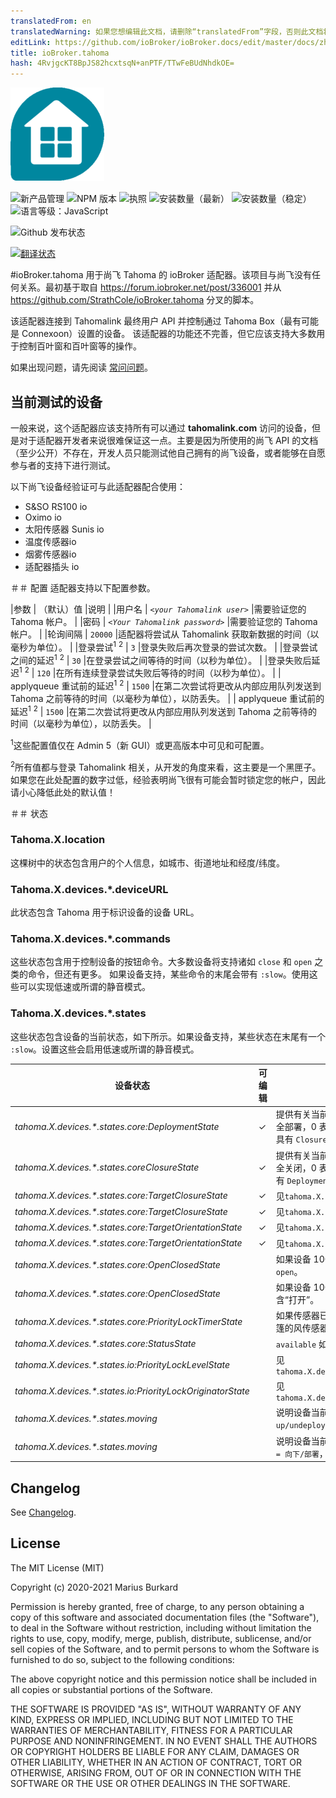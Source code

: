 ```yaml
---
translatedFrom: en
translatedWarning: 如果您想编辑此文档，请删除“translatedFrom”字段，否则此文档将再次自动翻译
editLink: https://github.com/ioBroker/ioBroker.docs/edit/master/docs/zh-cn/adapterref/iobroker.tahoma/README.md
title: ioBroker.tahoma
hash: 4RvjgcKT8BpJS82hcxtsqN+anPTF/TTwFeBUdNhdkOE=
---
```

![标识](../../../en/adapterref/iobroker.tahoma/admin/tahoma.png)

![新产品管理](https://nodei.co/npm/iobroker.tahoma.png?downloads=true)
![NPM 版本](https://img.shields.io/npm/v/iobroker.tahoma.svg)
![执照](https://img.shields.io/badge/license-MIT-blue.svg?style=flat)
![安装数量（最新）](http://iobroker.live/badges/tahoma-installed.svg)
![安装数量（稳定）](http://iobroker.live/badges/tahoma-stable.svg)
![语言等级：JavaScript](https://img.shields.io/lgtm/grade/javascript/g/Excodibur/ioBroker.tahoma.svg?logo=lgtm&logoWidth=18)

![Github 发布状态](https://github.com/Excodibur/iobroker.tahoma/workflows/Build%2C%20Test%20and%20Release/badge.svg)

[![翻译状态](https://weblate.iobroker.net/widgets/adapters/-/tahoma/svg-badge.svg)](https://weblate.iobroker.net/engage/adapters/?utm_source=widget)

#ioBroker.tahoma
用于尚飞 Tahoma 的 ioBroker 适配器。该项目与尚飞没有任何关系。最初基于取自 https://forum.iobroker.net/post/336001 并从 https://github.com/StrathCole/ioBroker.tahoma 分叉的脚本。

该适配器连接到 Tahomalink 最终用户 API 并控制通过 Tahoma Box（最有可能是 Connexoon）设置的设备。
该适配器的功能还不完善，但它应该支持大多数用于控制百叶窗和百叶窗等的操作。

如果出现问题，请先阅读 [常问问题](https://github.com/Excodibur/ioBroker.tahoma/blob/master/FAQ.md)。

## 当前测试的设备
一般来说，这个适配器应该支持所有可以通过 __tahomalink.com__ 访问的设备，但是对于适配器开发者来说很难保证这一点。主要是因为所使用的尚飞 API 的文档（至少公开）不存在，开发人员只能测试他自己拥有的尚飞设备，或者能够在自愿参与者的支持下进行测试。

以下尚飞设备经验证可与此适配器配合使用：

- S&SO RS100 io
- Oximo io
- 太阳传感器 Sunis io
- 温度传感器io
- 烟雾传感器io
- 适配器插头 io

＃＃ 配置
适配器支持以下配置参数。

|参数 | （默认）值 |说明 |
|用户名 | _`<your Tahomalink user>`_ |需要验证您的 Tahoma 帐户。 |
|密码 | _`<Your Tahomalink password>`_ |需要验证您的 Tahoma 帐户。 |
|轮询间隔 | `20000` |适配器将尝试从 Tahomalink 获取新数据的时间（以毫秒为单位）。 |
|登录尝试<sup>1</sup> <sup>2</sup> | `3` |登录失败后再次登录的尝试次数。 |
|登录尝试之间的延迟<sup>1</sup> <sup>2</sup> | `30` |在登录尝试之间等待的时间（以秒为单位）。 |
|登录失败后延迟<sup>1</sup> <sup>2</sup> | `120` |在所有连续登录尝试失败后等待的时间（以秒为单位）。 |
| applyqueue 重试前的延迟<sup>1</sup> <sup>2</sup> | `1500` |在第二次尝试将更改从内部应用队列发送到 Tahoma 之前等待的时间（以毫秒为单位），以防丢失。 |
| applyqueue 重试前的延迟<sup>1</sup> <sup>2</sup> | `1500` |在第二次尝试将更改从内部应用队列发送到 Tahoma 之前等待的时间（以毫秒为单位），以防丢失。 |

<sup>1</sup>这些配置值仅在 Admin 5（新 GUI）或更高版本中可见和可配置。

<sup>2</sup>所有值都与登录 Tahomalink 相关，从开发的角度来看，这主要是一个黑匣子。如果您在此处配置的数字过低，经验表明尚飞很有可能会暂时锁定您的帐户，因此请小心降低此处的默认值！

＃＃ 状态
### Tahoma.X.location
这棵树中的状态包含用户的个人信息，如城市、街道地址和经度/纬度。

### Tahoma.X.devices.*.deviceURL
此状态包含 Tahoma 用于标识设备的设备 URL。

### Tahoma.X.devices.*.commands
这些状态包含用于控制设备的按钮命令。大多数设备将支持诸如 `close` 和 `open` 之类的命令，但还有更多。
如果设备支持，某些命令的末尾会带有 `:slow`。使用这些可以实现低速或所谓的静音模式。

### Tahoma.X.devices.*.states
这些状态包含设备的当前状态，如下所示。如果设备支持，某些状态在末尾有一个 `:slow`。设置这些会启用低速或所谓的静音模式。

|设备状态 |可编辑 |用途/说明 |
|-------------------------------------------------------------|----------|---------------------|
| _tahoma.X.devices.*.states.core:DeploymentState_ | &#10003; |提供有关当前部署状态的信息并对其进行控制。 100 表示完全部署，0 表示未部署。并非所有设备都具有此值，有些设备具有 `ClosureState`。 |
| _tahoma.X.devices.*.states.coreClosureState_ | &#10003; |提供有关当前关闭状态的信息并对其进行控制。 100 表示完全关闭，0 表示打开。并非所有设备都具有此值，有些设备具有 `DeploymentState`。 |
| _tahoma.X.devices.*.states.core:TargetClosureState_ | &#10003; |见`tahoma.X.devices.*.states.core:ClosureState` |
| _tahoma.X.devices.*.states.core:TargetClosureState_ | &#10003; |见`tahoma.X.devices.*.states.core:ClosureState` |
| _tahoma.X.devices.*.states.core:TargetOrientationState_ | &#10003; |见`tahoma.X.devices.*.states.core:OrientationState` |
| _tahoma.X.devices.*.states.core:TargetOrientationState_ | &#10003; |见`tahoma.X.devices.*.states.core:OrientationState` |
| _tahoma.X.devices.*.states.core:OpenClosedState_ | |如果设备 100% 关闭或 0% 部署，则包含 `closed`，否则包含 `open`。 |
| _tahoma.X.devices.*.states.core:OpenClosedState_ | |如果设备 100% 关闭或 0% 部署，则包含“关闭”，否则包含“打开”。 |
| _tahoma.X.devices.*.states.core:PriorityLockTimerState_ | |如果传感器已锁定设备，请在此处说明，例如。 G。挡住遮阳篷的风传感器。 |
| _tahoma.X.devices.*.states.core:StatusState_ | | `available` 如果设备当前可用。 |
| _tahoma.X.devices.*.states.io:PriorityLockLevelState_ | |见`tahoma.X.devices.*.states.core:PriorityLockTimerState` |
| _tahoma.X.devices.*.states.io:PriorityLockOriginatorState_ | |见`tahoma.X.devices.*.states.core:PriorityLockTimerState` |
| _tahoma.X.devices.*.states.moving_ | |说明设备当前是否正在移动。 `0 = stopped`、`1 = up/undeploy`、`2 = down/deploy`、`3 = unknown direction` |
| _tahoma.X.devices.*.states.moving_ | |说明设备当前是否正在移动。 `0 = 停止`，`1 = 向上/未部署`，`2 = 向下/部署`，`3 = 未知方向` |

## Changelog
See [Changelog](https://github.com/Excodibur/ioBroker.tahoma/blob/master/CHANGELOG.md).

## License

The MIT License (MIT)

Copyright (c) 2020-2021 Marius Burkard

Permission is hereby granted, free of charge, to any person obtaining a copy
of this software and associated documentation files (the "Software"), to deal
in the Software without restriction, including without limitation the rights
to use, copy, modify, merge, publish, distribute, sublicense, and/or sell
copies of the Software, and to permit persons to whom the Software is
furnished to do so, subject to the following conditions:

The above copyright notice and this permission notice shall be included in
all copies or substantial portions of the Software.

THE SOFTWARE IS PROVIDED "AS IS", WITHOUT WARRANTY OF ANY KIND, EXPRESS OR
IMPLIED, INCLUDING BUT NOT LIMITED TO THE WARRANTIES OF MERCHANTABILITY,
FITNESS FOR A PARTICULAR PURPOSE AND NONINFRINGEMENT. IN NO EVENT SHALL THE
AUTHORS OR COPYRIGHT HOLDERS BE LIABLE FOR ANY CLAIM, DAMAGES OR OTHER
LIABILITY, WHETHER IN AN ACTION OF CONTRACT, TORT OR OTHERWISE, ARISING FROM,
OUT OF OR IN CONNECTION WITH THE SOFTWARE OR THE USE OR OTHER DEALINGS IN
THE SOFTWARE.